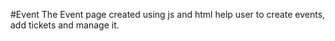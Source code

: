 #Event
The Event page created using js and html help user to create events, add tickets and manage it.
